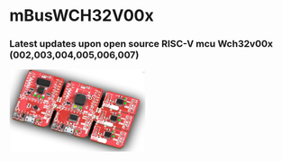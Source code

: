 # mBusWCH32V00x

### Latest updates upon open source RISC-V mcu Wch32v00x (002,003,004,005,006,007)

<img src="pic/mBusWch32v00x_1008.jpg" width="48%">
